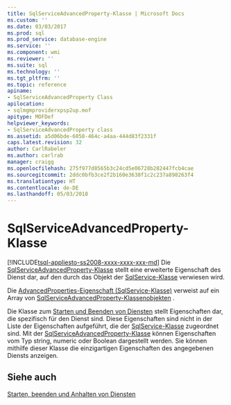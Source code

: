 ```yaml
---
title: SqlServiceAdvancedProperty-Klasse | Microsoft Docs
ms.custom: ''
ms.date: 03/03/2017
ms.prod: sql
ms.prod_service: database-engine
ms.service: ''
ms.component: wmi
ms.reviewer: ''
ms.suite: sql
ms.technology: ''
ms.tgt_pltfrm: ''
ms.topic: reference
apiname:
- SqlServiceAdvancedProperty Class
apilocation:
- sqlmgmproviderxpsp2up.mof
apitype: MOFDef
helpviewer_keywords:
- SqlServiceAdvancedProperty class
ms.assetid: a5d06bde-6058-464c-a4aa-444d83f2331f
caps.latest.revision: 32
author: CarlRabeler
ms.author: carlrab
manager: craigg
ms.openlocfilehash: 275f977d8565b3c24cd5e06728b282447fcb4cae
ms.sourcegitcommit: 2ddc0bfb3ce2f2b160e3638f1c2c237a898263f4
ms.translationtype: HT
ms.contentlocale: de-DE
ms.lasthandoff: 05/03/2018
---
```

# <a name="sqlserviceadvancedproperty-class"></a>SqlServiceAdvancedProperty-Klasse
[!INCLUDE[tsql-appliesto-ss2008-xxxx-xxxx-xxx-md](../../../includes/tsql-appliesto-ss2008-xxxx-xxxx-xxx-md.md)]
  Die [SqlServiceAdvancedProperty-Klasse](../../../relational-databases/wmi-provider-configuration-classes/sqlserviceadvancedproperty-class/sqlserviceadvancedproperty-class.md) stellt eine erweiterte Eigenschaft des Dienst dar, auf den durch das Objekt der [SqlService-Klasse](../../../relational-databases/wmi-provider-configuration-classes/sqlservice-class/sqlservice-class.md) verwiesen wird.  
  
 Die [AdvancedProperties-Eigenschaft (SqlService-Klasse)](../../../relational-databases/wmi-provider-configuration-classes/sqlservice-class/advancedproperties-property-sqlservice-class.md) verweist auf ein Array von [SqlServiceAdvancedProperty-Klassenobjekten](../../../relational-databases/wmi-provider-configuration-classes/sqlserviceadvancedproperty-class/sqlserviceadvancedproperty-class.md) .  
  
 Die Klasse zum [Starten und Beenden von Diensten](http://technet.microsoft.com/library/ms174886\(v=sql.105\).aspx) stellt Eigenschaften dar, die spezifisch für den Dienst sind. Diese Eigenschaften sind nicht in der Liste der Eigenschaften aufgeführt, die der [SqlService-Klasse](http://technet.microsoft.com/library/ms186497.aspx) zugeordnet sind. Mit der [SqlServiceAdvancedProperty-Klasse](http://technet.microsoft.com/library/ms182447.aspx) können Eigenschaften vom Typ string, numeric oder Boolean dargestellt werden. Sie können mithilfe dieser Klasse die einzigartigen Eigenschaften des angegebenen Diensts anzeigen.  
  
## <a name="see-also"></a>Siehe auch  
 [Starten, beenden und Anhalten von Diensten](http://technet.microsoft.com/library/ms174886\(v=sql.105\).aspx)  
  
  
